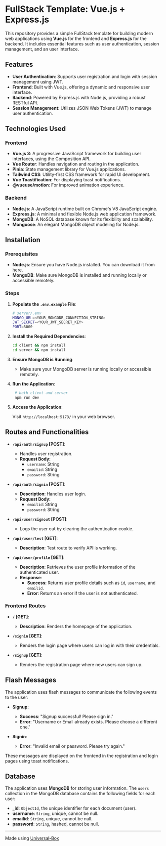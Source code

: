 # FullStack Template: Vue.js + Express.js

This repository provides a simple FullStack template for building modern web applications using **Vue.js** for the frontend and **Express.js** for the backend. It includes essential features such as user authentication, session management, and an user interface.

## Features

- **User Authentication**: Supports user registration and login with session management using JWT.
- **Frontend**: Built with Vue.js, offering a dynamic and responsive user interface.
- **Backend**: Powered by Express.js with Node.js, providing a robust RESTful API.
- **Session Management**: Utilizes JSON Web Tokens (JWT) to manage user authentication.

## Technologies Used

### Frontend

- **Vue.js 3**: A progressive JavaScript framework for building user interfaces, using the Composition API.
- **Vue Router**: Handles navigation and routing in the application.
- **Pinia**: State management library for Vue.js applications.
- **Tailwind CSS**: Utility-first CSS framework for rapid UI development.
- **Vue Toastification**: For displaying toast notifications.
- **@vueuse/motion**: For improved animation experience.

### Backend

- **Node.js**: A JavaScript runtime built on Chrome's V8 JavaScript engine.
- **Express.js**: A minimal and flexible Node.js web application framework.
- **MongoDB**: A NoSQL database known for its flexibility and scalability.
- **Mongoose**: An elegant MongoDB object modeling for Node.js.

## Installation

### Prerequisites

- **Node.js**: Ensure you have Node.js installed. You can download it from [here](https://nodejs.org/).
- **MongoDB**: Make sure MongoDB is installed and running locally or accessible remotely.

### Steps

1. **Populate the `.env.example` File**:

   ```bash
   # server/.env
   MONGO_URL=<YOUR_MONGODB_CONNECTION_STRING>
   JWT_SECRET=<YOUR_JWT_SECRET_KEY>
   PORT=3000
   ```

2. **Install the Required Dependencies**:

   ```bash
   cd client && npm install
   cd server && npm install
   ```

3. **Ensure MongoDB is Running**:
   - Make sure your MongoDB server is running locally or accessible remotely.

4. **Run the Application**:

   ```bash
    # both client and server
    npm run dev
   ```

5. **Access the Application**:

   Visit `http://localhost:5173/` in your web browser.

## Routes and Functionalities

- **`/api/auth/signup` [POST]**:
  - Handles user registration.
  - **Request Body**:
    - `username`: String
    - `emailid`: String
    - `password`: String


- **`/api/auth/signin` [POST]**:
  - **Description**: Handles user login.
  - **Request Body**:
    - `emailid`: String
    - `password`: String

- **`/api/user/signout` [POST]**:
  - Logs the user out by clearing the authentication cookie.
- **`/api/user/test` [GET]**:
  - **Description**: Test route to verify API is working.

- **`/api/user/profile` [GET]**:
  - **Description**: Retrieves the user profile information of the authenticated user.
  - **Response**:
    - **Success**: Returns user profile details such as `id`, `username`, and `emailid`.
    - **Error**: Returns an error if the user is not authenticated.



### Frontend Routes

- **`/` [GET]**:
  - **Description**: Renders the homepage of the application.

- **`/signin` [GET]**:
  -  Renders the login page where users can log in with their credentials.

- **`/signup` [GET]**:
  - Renders the registration page where new users can sign up.

## Flash Messages

The application uses flash messages to communicate the following events to the user:

- **Signup**:
  - **Success**: "Signup successful! Please sign in."
  - **Error**: "Username or Email already exists. Please choose a different one."
  
- **Signin**:
  - **Error**: "Invalid email or password. Please try again."

These messages are displayed on the frontend in the registration and login pages using toast notifications.

## Database

The application uses **MongoDB** for storing user information. The `users` collection in the MongoDB database contains the following fields for each user:

- **_id**: `ObjectId`, the unique identifier for each document (user).
- **username**: `String`, unique, cannot be null.
- **emailid**: `String`, unique, cannot be null.
- **password**: `String`, hashed, cannot be null.

---

Made using [Universal-Box](https://github.com/Abhishek-Mallick/universal-box)